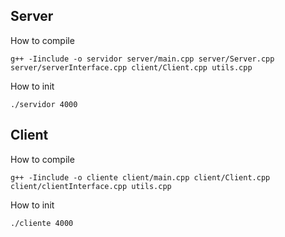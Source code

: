 ## Server

How to compile

```
g++ -Iinclude -o servidor server/main.cpp server/Server.cpp server/serverInterface.cpp client/Client.cpp utils.cpp
```

How to init

```
./servidor 4000
```

## Client

How to compile

```
g++ -Iinclude -o cliente client/main.cpp client/Client.cpp client/clientInterface.cpp utils.cpp
```

How to init

```
./cliente 4000
```